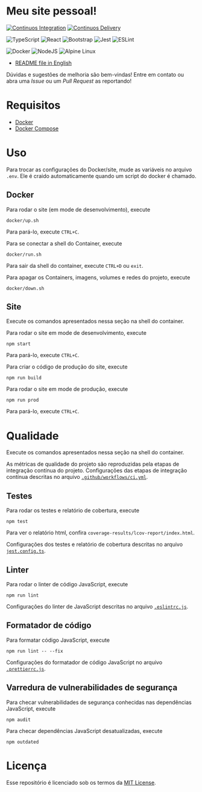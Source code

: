 # Meu site pessoal!

[![Continuos Integration](https://github.com/mateusoliveira43/mateusoliveira43.github.io/actions/workflows/ci.yml/badge.svg)](https://github.com/mateusoliveira43/mateusoliveira43.github.io/actions)
[![Continuos Delivery](https://github.com/mateusoliveira43/mateusoliveira43.github.io/actions/workflows/cd.yml/badge.svg)](https://github.com/mateusoliveira43/mateusoliveira43.github.io/actions)

![TypeScript](https://img.shields.io/badge/typescript-%23007ACC.svg?style=for-the-badge&logo=typescript&logoColor=white)
![React](https://img.shields.io/badge/react-%2320232a.svg?style=for-the-badge&logo=react&logoColor=%2361DAFB)
![Bootstrap](https://img.shields.io/badge/bootstrap-%23563D7C.svg?style=for-the-badge&logo=bootstrap&logoColor=white)
![Jest](https://img.shields.io/badge/-jest-%23C21325?style=for-the-badge&logo=jest&logoColor=white)
![ESLint](https://img.shields.io/badge/ESLint-4B3263?style=for-the-badge&logo=eslint&logoColor=white)

![Docker](https://img.shields.io/badge/docker-%230db7ed.svg?style=for-the-badge&logo=docker&logoColor=white)
![NodeJS](https://img.shields.io/badge/node.js-6DA55F?style=for-the-badge&logo=node.js&logoColor=white)
![Alpine Linux](https://img.shields.io/badge/Alpine_Linux-%230D597F.svg?style=for-the-badge&logo=alpine-linux&logoColor=white)

- [README file in English](../README.md)

Dúvidas e sugestões de melhoria são bem-vindas! Entre em contato ou abra uma *Issue* ou um *Pull Request* as reportando!

# Requisitos

- [Docker](https://docs.docker.com/get-docker/)
- [Docker Compose](https://docs.docker.com/compose/install/)

# Uso

Para trocar as configurações do Docker/site, mude as variáveis no arquivo `.env`. Ele é craido automaticamente quando um script do docker é chamado.

## Docker

Para rodar o site (em mode de desenvolvimento), execute
```
docker/up.sh
```
Para pará-lo, execute `CTRL+C`.

Para se conectar a shell do Container, execute
```
docker/run.sh
```
Para sair da shell do container, execute `CTRL+D` ou `exit`.

Para apagar os Containers, imagens, volumes e redes do projeto, execute
```
docker/down.sh
```

## Site

Execute os comandos apresentados nessa seção na shell do container.

Para rodar o site em mode de desenvolvimento, execute
```
npm start
```
Para pará-lo, execute `CTRL+C`.

Para criar o código de produção do site, execute
```
npm run build
```

Para rodar o site em mode de produção, execute
```
npm run prod
```
Para pará-lo, execute `CTRL+C`.


# Qualidade

Execute os comandos apresentados nessa seção na shell do container.

As métricas de qualidade do projeto são reproduzidas pela etapas de integração contínua do projeto. Configurações das etapas de integração contínua descritas no arquivo [`.github/workflows/ci.yml`](.github/workflows/ci.yml).

## Testes

Para rodar os testes e relatório de cobertura, execute
```
npm test
```

Para ver o relatório html, confira `coverage-results/lcov-report/index.html`.

Configurações dos testes e relatório de cobertura descritas no arquivo [`jest.config.ts`](jest.config.ts).

## Linter

Para rodar o linter de código JavaScript, execute
```
npm run lint
```

Configurações do linter de JavaScript descritas no arquivo [`.eslintrc.js`](.eslintrc.js).

## Formatador de código

Para formatar código JavaScript, execute
```
npm run lint -- --fix
```

Configurações do formatador de código JavaScript no arquivo [`.prettierrc.js`](.prettierrc.js).

## Varredura de vulnerabilidades de segurança

Para checar vulnerabilidades de segurança conhecidas nas dependências JavaScript, execute
```
npm audit
```
Para checar dependências JavaScript desatualizadas, execute
```
npm outdated
```

# Licença

Esse repositório é licenciado sob os termos da [MIT License](LICENSE).
